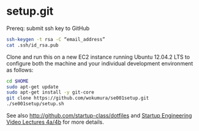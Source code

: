 setup.git
=========
Prereq: submit ssh key to GitHub
```sh
ssh-keygen -t rsa -C “email_address”
cat .ssh/id_rsa.pub
```

Clone and run this on a new EC2 instance running Ubuntu 12.04.2 LTS to
configure both the machine and your individual development environment as
follows:

```sh
cd $HOME
sudo apt-get update
sudo apt-get install -y git-core
git clone https://github.com/wokumura/se001setup.git
./se001setup/setup.sh   
```

See also http://github.com/startup-class/dotfiles and
[Startup Engineering Video Lectures 4a/4b](https://class.coursera.org/startup-001/lecture/index)
for more details.





